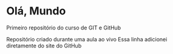 # Olá, Mundo
Primeiro repositório do curso de GIT e GitHub

Repositório criado durante uma aula ao vivo
Essa linha adicionei diretamente do site do GitHub
